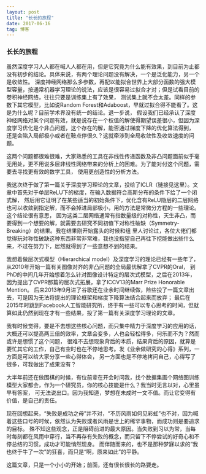 ```yaml
---
layout: post
title: "长长的旅程"
date: 2017-06-16
tag: 博客
---
```


### 长长的旅程

虽然深度学习人人都在喊人人都在用，但是它究竟为什么能有效果，到目前为止都没有初步的结论。具体来说，有两个理论问题没有解决，一个是泛化能力，另一个是收敛性。
深度神经网络那么多参数，再配以能拟合世界上大部分函数的强大模型容量，按通常机器学习理论的说法，应该是很容易过拟合才对；但是试看目前的卷积神经网络，往往只要是训练集上有了效果，
测试集上就不会太差。同样的参数下其它模型，比如说Random Forest和Adaboost，早就过拟合得不能看了。这是为什么呢？目前学术界没有统一的结论。退一步说，
假设我们已经承认了深度神经网络对某个问题有效，就是说存在一个权值的解使得期望误差很小，但因为深度学习优化是个非凸问题，这个存在的解，能否通过梯度下降的优化算法得到，
还是会陷入局部极小或者在鞍点停很久？这就牵涉到全局收敛性及收敛速度的问题。

这两个问题都很难很难，大家熟悉的工具在非线性传递函数及非凸问题面前似乎毫无用处，更不用说多层非线性网络带来的分析上的困难。为了能对付这个问题，需要去寻找更有效的数学工具，
使用更创造性的分析方法。

我这次终于做了第一篇关于深度学习理论的文章，投给了ICLR（链接见这里）。文章中首先对于单层ReLU下的梯度，在输入数据符合高斯分布的条件下给了一个闭式解，
然后用它证明了在某些适当的初始条件下，优化含有ReLU隐层的二层网络也可以收敛到指定解，而不会掉进局部极小，用的方法是常微分方程的一些理论。这个结论很有意思，
因为这类二层网络通常有指数量级的对称性，天生非凸，而要得到一个想要的解，就需要去研究不同初值下对称性破缺（Symmetry-Breaking）的结果。我在结果刚开始露头的时候和组
里人讨论过，各位大佬们都觉得玩对称性破缺这种东西非常非常难，我也没指望自己再往下挖能做出些什么来，不过在努力下，居然就得到了一些意想不到的结果。

我想着做层次式模型（Hierarchical model）及深度学习的理论已经有一些年了，从2010年开始一篇有关图像对齐的非凸问题的全局最优解拿了CVPR的Oral，
到PhD的中间几年开始想着怎么针对图像设计特定的层次式模型，之后在2013年，因为提出了CVPR那篇的层次式拓展，拿了ICCV13的Marr Prize Honorable Mention。
后来2013年9月进了谷歌还在业余时间继续做，险些投了一篇文章出去，可是因为无法将提出的理论框架和梯度下降算法结合起来而放弃；
最后在2015年时跳到Facebook人工智能研究所，终于有一些可以专心思考的时间，但就算如此仍然到现在才有一些结果，投了第一篇有关深度学习理论的文章。

我有时候觉得，要是不去想这些核心问题，而只集中精力于深度学习的应用的话，大概还可以提高两三倍的效率，文章会变多，人也会轻松得多，何乐而不为？然而或许是想惯了这个问题，
很难不去想现象背后的本质，结果背后的原因，就算是要忙其它的工作，自己有空时也在不停地思考。发《业余做研究的心得》系列，一方面是可以给大家分享一些心得体会，
另一方面也是不停地拷问自己，心得写了很多，可我做出了成果没有？

大半年前还在做围棋的时候，有位前辈在开会时问我，找个数据集画个网络图训练模型大家都会，作为一个研究员，你的核心技能是什么？我当时无言以对，心里虽早有答案，
可无法说出口。因为我知道，梦想在未成时一文不值。而让它变得有价值，是自己的责任。

现在回想起来，“失败是成功之母”并不对，“不历风雨如何见彩虹”也不对，因为喊着这些口号的时候，依然认为失败或者风雨是世上的稀罕事物，而成功则是要追求的目标。
殊不知这些观念，正是阻碍前进的最大原因。当失败到习以为常，当每时每刻都在风雨中穿行，当不再存有失败的概念，而只留下不停尝试的好奇心和不停总结的习惯，成功才可能悄然现身。
而伴随而来的，也不是那种梦寐以求的”我也终于牛了一次”的狂喜，而只是“啊，原来如此”的平静。

这篇文章，只是一个小小的开始；前面，还有很长很长的路要走。

